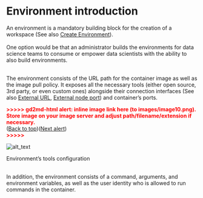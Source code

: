
# Environment introduction

An environment is a mandatory building block for the creation of a workspace (See also <span style="text-decoration:underline;">Create Environment</span>). \
 \
One option would be that an administrator builds the environments for data science teams to consume or empower data scientists with the ability to also build environments.

 \
The environment consists of the URL path for the container image as well as the image pull policy. It exposes all the necessary tools (either open source, 3rd party, or even custom ones) alongside their connection interfaces (See also <span style="text-decoration:underline;">External URL</span>, <span style="text-decoration:underline;">External node port</span>) and container’s ports.



<p id="gdcalert10" ><span style="color: red; font-weight: bold">>>>>>  gd2md-html alert: inline image link here (to images/image10.png). Store image on your image server and adjust path/filename/extension if necessary. </span><br>(<a href="#">Back to top</a>)(<a href="#gdcalert11">Next alert</a>)<br><span style="color: red; font-weight: bold">>>>>> </span></p>


![alt_text](images/image10.png "image_tooltip")


Environment’s tools configuration

 \
In addition, the environment consists of a command, arguments, and environment variables, as well as the user identity who is allowed to run commands in the container.


